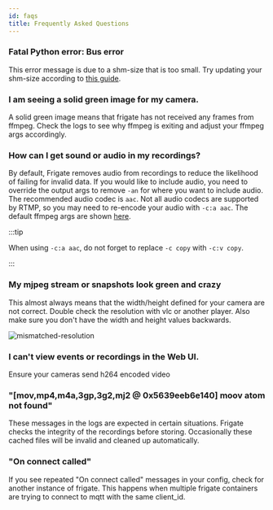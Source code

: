 ```yaml
---
id: faqs
title: Frequently Asked Questions
---
```


### Fatal Python error: Bus error

This error message is due to a shm-size that is too small. Try updating your shm-size according to [this guide](/installation#calculating-required-shm-size).

### I am seeing a solid green image for my camera.

A solid green image means that frigate has not received any frames from ffmpeg. Check the logs to see why ffmpeg is exiting and adjust your ffmpeg args accordingly.

### How can I get sound or audio in my recordings?

By default, Frigate removes audio from recordings to reduce the likelihood of failing for invalid data. If you would like to include audio, you need to override the output args to remove `-an` for where you want to include audio. The recommended audio codec is `aac`. Not all audio codecs are supported by RTMP, so you may need to re-encode your audio with `-c:a aac`. The default ffmpeg args are shown [here](configuration/index#full-configuration-reference).

:::tip

When using `-c:a aac`, do not forget to replace `-c copy` with `-c:v copy`.

:::

### My mjpeg stream or snapshots look green and crazy

This almost always means that the width/height defined for your camera are not correct. Double check the resolution with vlc or another player. Also make sure you don't have the width and height values backwards.

![mismatched-resolution](/img/mismatched-resolution-min.jpg)

### I can't view events or recordings in the Web UI.

Ensure your cameras send h264 encoded video

### "[mov,mp4,m4a,3gp,3g2,mj2 @ 0x5639eeb6e140] moov atom not found"

These messages in the logs are expected in certain situations. Frigate checks the integrity of the recordings before storing. Occasionally these cached files will be invalid and cleaned up automatically.

### "On connect called"

If you see repeated "On connect called" messages in your config, check for another instance of frigate. This happens when multiple frigate containers are trying to connect to mqtt with the same client_id.
